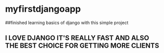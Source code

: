 # myfirstdjangoapp
##finished learning basics of django with this simple project



## I  LOVE DJANGO IT'S REALLY FAST AND ALSO THE BEST CHOICE FOR GETTING MORE CLIENTS
